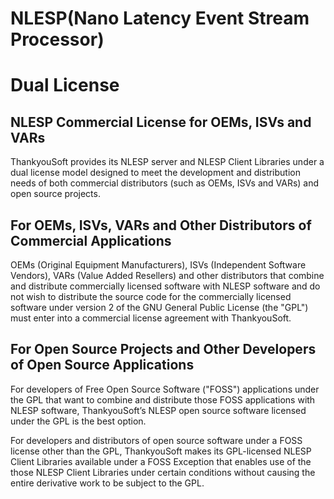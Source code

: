 NLESP(Nano Latency Event Stream Processor)
=====

# Dual License
## NLESP Commercial License for OEMs, ISVs and VARs
 
ThankyouSoft provides its NLESP server and NLESP Client Libraries under a dual license model designed to meet the development and distribution needs of both commercial distributors (such as OEMs, ISVs and VARs) and open source projects.
 
## For OEMs, ISVs, VARs and Other Distributors of Commercial Applications

OEMs (Original Equipment Manufacturers), ISVs (Independent Software Vendors), VARs (Value Added Resellers) and other distributors that combine and distribute commercially licensed software with NLESP software and do not wish to distribute the source code for the commercially licensed software under version 2 of the GNU General Public License (the "GPL") must enter into a commercial license agreement with ThankyouSoft.
 
## For Open Source Projects and Other Developers of Open Source Applications
 
For developers of Free Open Source Software ("FOSS") applications under the GPL that want to combine and distribute those FOSS applications with NLESP software, ThankyouSoft’s NLESP open source software licensed under the GPL is the best option.
 
For developers and distributors of open source software under a FOSS license other than the GPL, ThankyouSoft makes its GPL-licensed NLESP Client Libraries available under a FOSS Exception that enables use of the those NLESP Client Libraries under certain conditions without causing the entire derivative work to be subject to the GPL.
